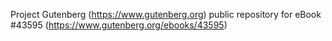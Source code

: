 Project Gutenberg (https://www.gutenberg.org) public repository for eBook #43595 (https://www.gutenberg.org/ebooks/43595)
